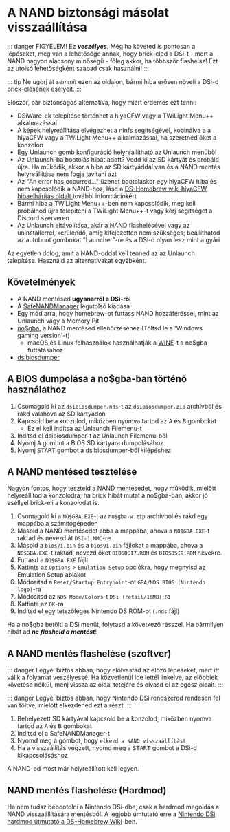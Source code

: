# A NAND biztonsági másolat visszaállítása

::: danger
FIGYELEM! Ez ***veszélyes***. Még ha követed is pontosan a lépéseket, meg van a lehetősége annak, hogy brick-eled a DSi-t - mert a NAND nagyon alacsony minőségű - főleg akkor, ha többször flashelsz! Ezt az utolsó lehetőségként szabad csak használni!
:::

::: tip
Ne ugorj át *semmit* ezen az oldalon, bármi hiba erősen növeli a DSi-d brick-elésének esélyeit.
:::

Először, pár biztonságos alternatíva, hogy miért érdemes ezt tenni:
- DSiWare-ek telepítése történhet a hiyaCFW vagy a TWiLight Menu++ alkalmazással
- A képek helyreállítása elvégezhet a ninfs segítségével, kobinálva a a hiyaCFW vagy a TWiLight Menu++ alkalmazással, ha szeretnéd őket a konzolon
- Egy Unlaunch gomb konfiguráció helyreállítható az Unlaunch menüből
- Az Unlaunch-ba bootolás hibát adott? Vedd ki az SD kártyát és próbáld újra. Ha működik, akkor a hiba az SD kártyáddal van és a NAND mentés helyreállítása nem fogja javítani azt
- Az "An error has occurred..." üzenet bootoláskor egy hiyaCFW hiba és nem kapcsolódik a NAND-hoz, lásd a [DS-Homebrew wiki hiyaCFW hibaelhárítás oldalt ](https://wiki.ds-homebrew.com/hiyacfw/troubleshooting) további információkért
- Bármi hiba a TWiLight Menu++-ben nem kapcsolódik, meg kell próbálnod újra telepíteni a TWiLight Menu++-t vagy kérj segítséget a Discord szerveren
- Az Unlaunch eltávolítása, akár a NAND flashelésével vagy az uninstallerrel, kerülendő, amíg kifejezetten nem szükséges; beállíthatod az autoboot gombokat "Launcher"-re és a DSi-d olyan lesz mint a gyári

Az egyetlen dolog, amit a NAND-oddal kell tenned az az Unlaunch telepítése. Használd az alternatívakat egyébként.

## Követelmények
- A NAND mentésed **ugyanarról a DSi-ről**
- A [SafeNANDManager](https://github.com/DS-Homebrew/SafeNANDManager/releases/latest/download/SafeNANDManager.nds) legutolsó kiadása
- Egy mód arra, hogy homebrew-ot futtass NAND hozzáféréssel, mint az Unlaunch vagy a Memory Pit
- [no$gba](https://problemkaputt.de/gba.htm), a NAND mentésed ellenőrzéséhez (Töltsd le a 'Windows gaming version'-t)
  - macOS és Linux felhasználók használhatják a [WINE](https://winehq.org)-t a no$gba futtatásához
- [dsibiosdumper](http://melonds.kuribo64.net/downloads/dsibiosdumper.7z)

## A BIOS dumpolása a no$gba-ban történő használathoz
1. Csomagold ki az `dsibiosdumper.nds`-t az `dsibiosdumper.zip` archívból és rakd valahova az SD kártyádon
2. Kapcsold be a konzolod, miközben nyomva tartod az <kbd class="face">A</kbd> és <kbd class="face">B</kbd> gombokat
   - Ez el kell indítsa az Unlaunch Filemenu-t
3. Indítsd el dsibiosdumper-t az Unlaunch Filemenu-ből
4. Nyomj <kbd class="face">A</kbd> gombot a BIOS SD kártyára dumpolásához
5. Nyomj <kbd>START</kbd> gombot a dsibiosdumper-ből kilépéshez

## A NAND mentésed tesztelése
Nagyon fontos, hogy teszteld a NAND mentésedet, hogy működik, mielőtt helyreállítod a konzolodra; ha brick hibát mutat a no$gba-ban, akkor jó eséllyel brick-eli a konzolodat is.
1. Csomagold ki a `NO$GBA.EXE`-t az `no$gba-w.zip` archívból és rakd egy mappába a számítógépeden
2. Másold a NAND mentésedet abba a mappába, ahova a `NO$GBA.EXE`-t raktad és nevezd át `DSI-1.MMC`-re
3. Másold a `bios7i.bin` és a `bios9i.bin` fájlokat a mappába, ahova a `NO$GBA.EXE`-t raktad, nevezd őket `BIOSDSI7.ROM` és `BIOSDSI9.ROM` nevekre.
4. Futtasd a `NO$GBA.EXE` fájlt
5. Kattints az `Options` > `Emulation Setup` opciókra, hogy megnyisd az Emulation Setup ablakot
6. Módosítsd a `Reset/Startup Entrypoint`-ot `GBA/NDS BIOS (Nintendo logo)`-ra
7. Módosítsd az `NDS Mode/Colors`-t `DSi (retail/16MB)`-ra
8. Kattints az `OK`-ra
9. Indítsd el egy tetszőleges Nintendo DS ROM-ot (`.nds` fájl)

Ha a no$gba betölti a DSi menüt, folytasd a következő résszel. Ha bármilyen hibát ad ***ne flasheld a mentést***!

## A NAND mentés flashelése (szoftver)

::: danger
Legyél biztos abban, hogy elolvastad az előző lépéseket, mert itt válik a folyamat veszélyessé. Ha közvetlenül ide lettél linkelve, az előbbiek követése nélkül, menj vissza az oldal tetejére és olvasd el az egész oldalt.
:::

::: danger
Legyél biztos abban, hogy Nintendo DSi rendszered rendesen fel van töltve, mielőtt elkezdenéd ezt a részt.
:::

1. Behelyezett SD kártyával kapcsold be a konzolod, miközben nyomva tartod az <kbd class="face">A</kbd> és <kbd class="face">B</kbd> gombokat
3. Indítsd el a SafeNANDManager-t
4. Nyomd meg a gombot, hogy `elkezd a NAND visszaállítást`
6. Ha a visszaállítás végzett, nyomd meg a <kbd>START</kbd> gombot a DSi-d kikapcsolásáshoz

A NAND-od most már helyreállított kell legyen.

## NAND mentés flashelése (Hardmod)
Ha nem tudsz bebootolni a Nintendo DSi-dbe, csak a hardmod megoldás a NAND visszaállítására mentésből. A legjobb úmtutató erre a [Nintendo DSi hardmod útmutató a DS-Homebrew Wiki](https://wiki.ds-homebrew.com/ds-index/hardmod#nintendo-dsi)-ben.

